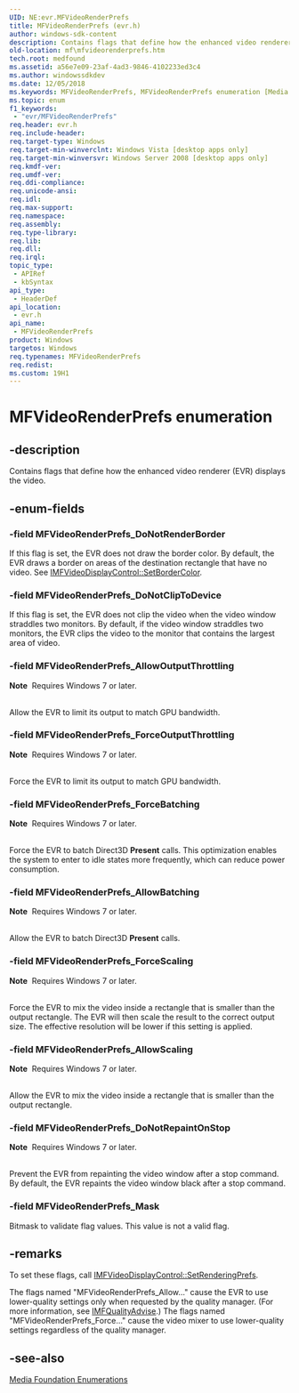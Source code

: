 ```yaml
---
UID: NE:evr.MFVideoRenderPrefs
title: MFVideoRenderPrefs (evr.h)
author: windows-sdk-content
description: Contains flags that define how the enhanced video renderer (EVR) displays the video.
old-location: mf\mfvideorenderprefs.htm
tech.root: medfound
ms.assetid: a56e7e09-23af-4ad3-9846-4102233ed3c4
ms.author: windowssdkdev
ms.date: 12/05/2018
ms.keywords: MFVideoRenderPrefs, MFVideoRenderPrefs enumeration [Media Foundation], MFVideoRenderPrefs_AllowBatching, MFVideoRenderPrefs_AllowOutputThrottling, MFVideoRenderPrefs_AllowScaling, MFVideoRenderPrefs_DoNotClipToDevice, MFVideoRenderPrefs_DoNotRenderBorder, MFVideoRenderPrefs_DoNotRepaintOnStop, MFVideoRenderPrefs_ForceBatching, MFVideoRenderPrefs_ForceOutputThrottling, MFVideoRenderPrefs_ForceScaling, MFVideoRenderPrefs_Mask, a56e7e09-23af-4ad3-9846-4102233ed3c4, evr/MFVideoRenderPrefs, evr/MFVideoRenderPrefs_AllowBatching, evr/MFVideoRenderPrefs_AllowOutputThrottling, evr/MFVideoRenderPrefs_AllowScaling, evr/MFVideoRenderPrefs_DoNotClipToDevice, evr/MFVideoRenderPrefs_DoNotRenderBorder, evr/MFVideoRenderPrefs_DoNotRepaintOnStop, evr/MFVideoRenderPrefs_ForceBatching, evr/MFVideoRenderPrefs_ForceOutputThrottling, evr/MFVideoRenderPrefs_ForceScaling, evr/MFVideoRenderPrefs_Mask, mf.mfvideorenderprefs
ms.topic: enum
f1_keywords: 
 - "evr/MFVideoRenderPrefs"
req.header: evr.h
req.include-header: 
req.target-type: Windows
req.target-min-winverclnt: Windows Vista [desktop apps only]
req.target-min-winversvr: Windows Server 2008 [desktop apps only]
req.kmdf-ver: 
req.umdf-ver: 
req.ddi-compliance: 
req.unicode-ansi: 
req.idl: 
req.max-support: 
req.namespace: 
req.assembly: 
req.type-library: 
req.lib: 
req.dll: 
req.irql: 
topic_type:
 - APIRef
 - kbSyntax
api_type:
 - HeaderDef
api_location:
 - evr.h
api_name:
 - MFVideoRenderPrefs
product: Windows
targetos: Windows
req.typenames: MFVideoRenderPrefs
req.redist: 
ms.custom: 19H1
---
```


# MFVideoRenderPrefs enumeration


## -description



Contains flags that define how the enhanced video renderer (EVR) displays the video.




## -enum-fields




### -field MFVideoRenderPrefs_DoNotRenderBorder

If this flag is set, the EVR does not draw the border color. By default, the EVR draws a border on areas of the destination rectangle that have no video. See <a href="https://docs.microsoft.com/windows/desktop/api/evr/nf-evr-imfvideodisplaycontrol-setbordercolor">IMFVideoDisplayControl::SetBorderColor</a>.
          


### -field MFVideoRenderPrefs_DoNotClipToDevice

If this flag is set, the EVR does not clip the video when the video window straddles two monitors. By default, if the video window straddles two monitors, the EVR clips the video to the monitor that contains the largest area of video.
          


### -field MFVideoRenderPrefs_AllowOutputThrottling


<div class="alert"><b>Note</b>  Requires Windows 7 or later.</div>
<div> </div>


Allow the EVR to limit its output to match GPU bandwidth.


### -field MFVideoRenderPrefs_ForceOutputThrottling


<div class="alert"><b>Note</b>  Requires Windows 7 or later.</div>
<div> </div>


Force the EVR
            to limit its output to match GPU bandwidth.


### -field MFVideoRenderPrefs_ForceBatching


<div class="alert"><b>Note</b>  Requires Windows 7 or later.</div>
<div> </div>


Force the EVR to batch Direct3D <b>Present</b> calls. This optimization enables the system to enter to idle states more frequently, which can reduce power consumption.
            


### -field MFVideoRenderPrefs_AllowBatching


<div class="alert"><b>Note</b>  Requires Windows 7 or later.</div>
<div> </div>


Allow the EVR to batch Direct3D <b>Present</b> calls.


### -field MFVideoRenderPrefs_ForceScaling


<div class="alert"><b>Note</b>  Requires Windows 7 or later.</div>
<div> </div>


Force the EVR to mix the video inside a rectangle that is smaller than the output rectangle. The EVR will then scale the result to the correct output size. The effective resolution will be lower if this setting is applied.


### -field MFVideoRenderPrefs_AllowScaling


<div class="alert"><b>Note</b>  Requires Windows 7 or later.</div>
<div> </div>


Allow
            the EVR to mix the video inside a rectangle that is smaller than the output rectangle. 


### -field MFVideoRenderPrefs_DoNotRepaintOnStop


<div class="alert"><b>Note</b>  Requires Windows 7 or later.</div>
<div> </div>


Prevent the EVR from repainting the video window after a stop command. By default, the EVR repaints the video window black after a stop command.


### -field MFVideoRenderPrefs_Mask

Bitmask to validate flag values. This value is not a valid flag.
          


## -remarks



To set these flags, call <a href="https://docs.microsoft.com/windows/desktop/api/evr/nf-evr-imfvideodisplaycontrol-setrenderingprefs">IMFVideoDisplayControl::SetRenderingPrefs</a>.

The flags named "MFVideoRenderPrefs_Allow..." cause the EVR to use lower-quality settings only when requested by the quality manager. (For more information, see <a href="https://docs.microsoft.com/windows/desktop/api/mfidl/nn-mfidl-imfqualityadvise">IMFQualityAdvise</a>.) The flags named "MFVideoRenderPrefs_Force..." cause the video mixer to use lower-quality settings regardless of the quality manager.






## -see-also




<a href="https://docs.microsoft.com/windows/desktop/medfound/media-foundation-enumerations">Media Foundation Enumerations</a>
 

 

